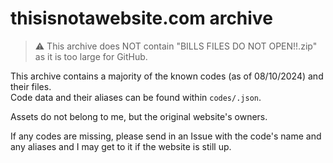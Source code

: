 # thisisnotawebsite.com archive

> :warning: This archive does NOT contain "BILLS FILES DO NOT OPEN!!.zip" as it is too large for GitHub.

This archive contains a majority of the known codes (as of 08/10/2024) and their files.<br>
Code data and their aliases can be found within `codes/.json`.

Assets do not belong to me, but the original website's owners.

If any codes are missing, please send in an Issue with the code's name and any aliases and I may get to it if the website is still up.
